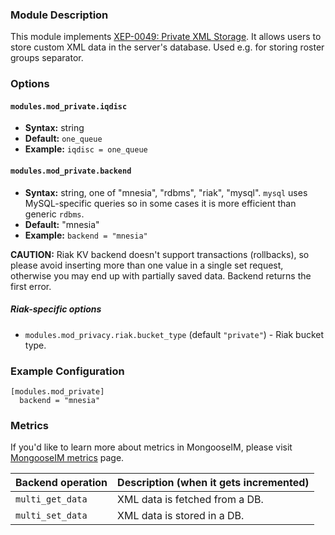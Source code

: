 ### Module Description
This module implements [XEP-0049: Private XML Storage](http://xmpp.org/extensions/xep-0049.html).
It allows users to store custom XML data in the server's database. Used e.g. for storing roster groups separator.

### Options

#### `modules.mod_private.iqdisc`
* **Syntax:** string
* **Default:** `one_queue`
* **Example:** `iqdisc = one_queue`

#### `modules.mod_private.backend`
* **Syntax:** string, one of "mnesia", "rdbms", "riak", "mysql".
    `mysql` uses MySQL-specific queries so in some cases it is more efficient than generic `rdbms`.
* **Default:** "mnesia"
* **Example:** `backend = "mnesia"`

**CAUTION:**  Riak KV backend doesn't support transactions (rollbacks), so please avoid inserting
more than one value in a single set request, otherwise you may end up with partially saved data.
Backend returns the first error.

##### Riak-specific options

* `modules.mod_privacy.riak.bucket_type` (default `"private"`) - Riak bucket type.

### Example Configuration
```
[modules.mod_private]
  backend = "mnesia"
```

### Metrics

If you'd like to learn more about metrics in MongooseIM, please visit [MongooseIM metrics](../operation-and-maintenance/Mongoose-metrics.md) page.

| Backend operation | Description (when it gets incremented) |
| ---- | -------------------------------------- |
| `multi_get_data` | XML data is fetched from a DB. |
| `multi_set_data` | XML data is stored in a DB. |
